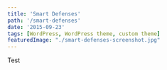 ```yaml
---
title: 'Smart Defenses'
path: '/smart-defenses'
date: '2015-09-23'
tags: [WordPress, WordPress theme, custom theme]
featuredImage: "./smart-defenses-screenshot.jpg"
---
```


Test
